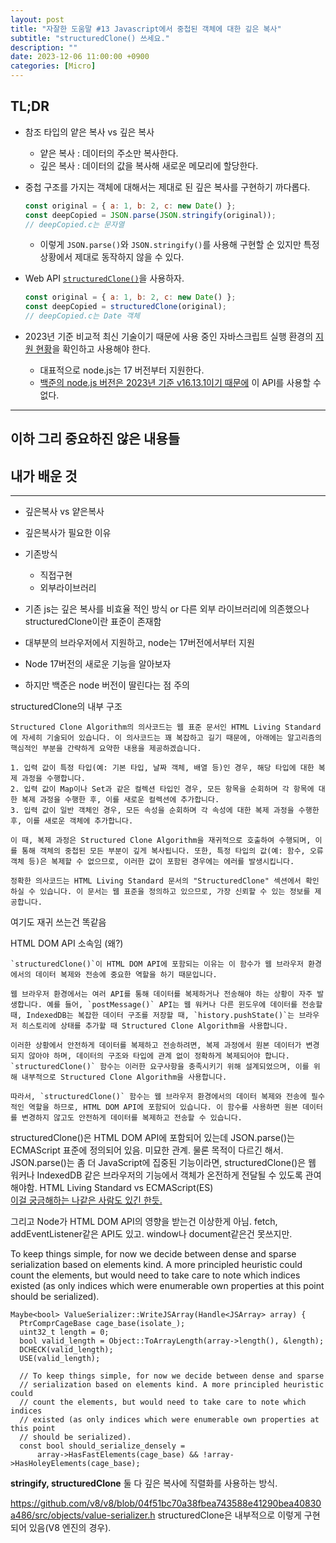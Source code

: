 ```yaml
---
layout: post
title: "자잘한 도움말 #13 Javascript에서 중첩된 객체에 대한 깊은 복사"
subtitle: "structuredClone() 쓰세요."
description: ""
date: 2023-12-06 11:00:00 +0900
categories: [Micro]
---
```


## TL;DR

- 참조 타입의 얕은 복사 vs 깊은 복사
  - 얕은 복사 : 데이터의 주소만 복사한다.
  - 깊은 복사 : 데이터의 값을 복사해 새로운 메모리에 할당한다.
- 중첩 구조를 가지는 객체에 대해서는 제대로 된 깊은 복사를 구현하기 까다롭다.
  ```javascript
  const original = { a: 1, b: 2, c: new Date() };
  const deepCopied = JSON.parse(JSON.stringify(original));
  // deepCopied.c는 문자열
  ```
  - 이렇게 `JSON.parse()`와 `JSON.stringify()`를 사용해 구현할 순 있지만 특정 상황에서 제대로 동작하지 않을 수 있다.

- Web API [`structuredClone()`](https://developer.mozilla.org/en-US/docs/Web/API/structuredClone)을 사용하자.  
  ```javascript
  const original = { a: 1, b: 2, c: new Date() };
  const deepCopied = structuredClone(original);
  // deepCopied.c는 Date 객체
  ```
- 2023년 기준 비교적 최신 기술이기 때문에 사용 중인 자바스크립트 실행 환경의 [지원 현황](https://developer.mozilla.org/en-US/docs/Web/API/structuredClone#browser_compatibility)을 확인하고 사용해야 한다.
  - 대표적으로 node.js는 17 버전부터 지원한다.
  - [백준의 node.js 버전은 2023년 기준 v16.13.1이기 때문에](https://help.acmicpc.net/language/info) 이 API를 사용할 수 없다.

---

## 이하 그리 중요하진 않은 내용들

## 내가 배운 것

---

  - 깊은복사 vs 얕은복사
  - 깊은복사가 필요한 이유
  - 기존방식
    - 직접구현
    - 외부라이브러리

  - 기존 js는 깊은 복사를 비효율 적인 방식 or 다른 외부 라이브러리에 의존했으나
    structuredClone이란 표준이 존재함
  - 대부분의 브라우저에서 지원하고, node는 17버전에서부터 지원
  - Node 17버전의 새로운 기능을 알아보자
  - 하지만 백준은 node 버전이 딸린다는 점 주의


structuredClone의 내부 구조
```
Structured Clone Algorithm의 의사코드는 웹 표준 문서인 HTML Living Standard에 자세히 기술되어 있습니다. 이 의사코드는 꽤 복잡하고 길기 때문에, 아래에는 알고리즘의 핵심적인 부분을 간략하게 요약한 내용을 제공하겠습니다.

1. 입력 값이 특정 타입(예: 기본 타입, 날짜 객체, 배열 등)인 경우, 해당 타입에 대한 복제 과정을 수행합니다.
2. 입력 값이 Map이나 Set과 같은 컬렉션 타입인 경우, 모든 항목을 순회하며 각 항목에 대한 복제 과정을 수행한 후, 이를 새로운 컬렉션에 추가합니다.
3. 입력 값이 일반 객체인 경우, 모든 속성을 순회하며 각 속성에 대한 복제 과정을 수행한 후, 이를 새로운 객체에 추가합니다.

이 때, 복제 과정은 Structured Clone Algorithm을 재귀적으로 호출하여 수행되며, 이를 통해 객체의 중첩된 모든 부분이 깊게 복사됩니다. 또한, 특정 타입의 값(예: 함수, 오류 객체 등)은 복제할 수 없으므로, 이러한 값이 포함된 경우에는 에러를 발생시킵니다.

정확한 의사코드는 HTML Living Standard 문서의 "StructuredClone" 섹션에서 확인하실 수 있습니다. 이 문서는 웹 표준을 정의하고 있으므로, 가장 신뢰할 수 있는 정보를 제공합니다.
```
여기도 재귀 쓰는건 똑같음

HTML DOM API 소속임 (왜?)
```
`structuredClone()`이 HTML DOM API에 포함되는 이유는 이 함수가 웹 브라우저 환경에서의 데이터 복제와 전송에 중요한 역할을 하기 때문입니다.

웹 브라우저 환경에서는 여러 API를 통해 데이터를 복제하거나 전송해야 하는 상황이 자주 발생합니다. 예를 들어, `postMessage()` API는 웹 워커나 다른 윈도우에 데이터를 전송할 때, IndexedDB는 복잡한 데이터 구조를 저장할 때, `history.pushState()`는 브라우저 히스토리에 상태를 추가할 때 Structured Clone Algorithm을 사용합니다.

이러한 상황에서 안전하게 데이터를 복제하고 전송하려면, 복제 과정에서 원본 데이터가 변경되지 않아야 하며, 데이터의 구조와 타입에 관계 없이 정확하게 복제되어야 합니다. `structuredClone()` 함수는 이러한 요구사항을 충족시키기 위해 설계되었으며, 이를 위해 내부적으로 Structured Clone Algorithm을 사용합니다.

따라서, `structuredClone()` 함수는 웹 브라우저 환경에서의 데이터 복제와 전송에 필수적인 역할을 하므로, HTML DOM API에 포함되어 있습니다. 이 함수를 사용하면 원본 데이터를 변경하지 않고도 안전하게 데이터를 복제하고 전송할 수 있습니다.
```

structuredClone()은 HTML DOM API에 포함되어 있는데 JSON.parse()는 ECMAScript 표준에 정의되어 있음. 미묘한 관계. 물론 목적이 다르긴 해서. JSON.parse()는 좀 더 JavaScript에 집중된 기능이라면, structuredClone()은 웹 워커나 IndexedDB 같은 브라우저의 기능에서 객체가 온전하게 전달될 수 있도록 관여해야함.
HTML Living Standard vs ECMAScript(ES)  
[이걸 궁금해하는 나같은 사람도 있긴 한듯.](https://es.discourse.group/t/structuredclone-as-ecmascript-standard/1661)

그리고 Node가 HTML DOM API의 영향을 받는건 이상한게 아님. fetch, addEventListener같은 API도 있고. window나 document같은건 못쓰지만.

 To keep things simple, for now we decide between dense and sparse serialization based on elements kind. A more principled heuristic could count the elements, but would need to take care to note which indices existed (as only indices which were enumerable own properties at this point should be serialized).

```
Maybe<bool> ValueSerializer::WriteJSArray(Handle<JSArray> array) {
  PtrComprCageBase cage_base(isolate_);
  uint32_t length = 0;
  bool valid_length = Object::ToArrayLength(array->length(), &length);
  DCHECK(valid_length);
  USE(valid_length);

  // To keep things simple, for now we decide between dense and sparse
  // serialization based on elements kind. A more principled heuristic could
  // count the elements, but would need to take care to note which indices
  // existed (as only indices which were enumerable own properties at this point
  // should be serialized).
  const bool should_serialize_densely =
      array->HasFastElements(cage_base) && !array->HasHoleyElements(cage_base);
```

**stringify, structuredClone** 둘 다 깊은 복사에 직렬화를 사용하는 방식.

https://github.com/v8/v8/blob/04f51bc70a38fbea743588e41290bea40830a486/src/objects/value-serializer.h
structuredClone은 내부적으로 이렇게 구현되어 있음(V8 엔진의 경우).